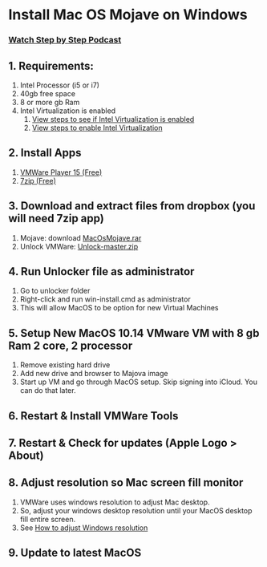 # Install Mac OS Mojave on Windows

### <a href="https://drive.google.com/file/d/1-az3QoNIEDAswRVwv9AuInBhoJZZe2K3/view" target="_blank">Watch Step by Step Podcast</a>

## 1. Requirements:
1. Intel Processor (i5 or i7)
1. 40gb free space
1. 8 or more gb Ram
1. Intel Virtualization is enabled
   1. <a href="http://ioscourse.co/InstallMacOnWindows/settings.html" target="_blank">View steps to see if Intel Virtualization is enabled</a>
   1. <a href="https://www.intel.com/content/www/us/en/support/articles/000007139/server-products.html" target="_blank">View steps to enable Intel Virtualization</a>

   
## 2. Install Apps
1. [VMWare Player 15 (Free)](https://my.vmware.com/en/web/vmware/free#desktop_end_user_computing/vmware_workstation_player/15_0)
1. [7zip (Free)](https://www.7-zip.org/download.html)
    
## 3. Download and extract files from dropbox (you will need 7zip app)
1. Mojave: download [MacOsMojave.rar](https://www.dropbox.com/s/1x4pcbl4tryt98m/MacOSMojave.rar?dl=0) 
1. Unlock VMWare: [Unlock-master.zip](https://github.com/ioscourse/InstallMacOnWindows/blob/master/vmware%20unlocker.zip) 

## 4. Run Unlocker file as administrator
1. Go to unlocker folder
1. Right-click and run win-install.cmd as administrator
1. This will allow MacOS to be option for new Virtual Machines

## 5. Setup New MacOS 10.14 VMware VM with 8 gb Ram 2 core, 2 processor
1. Remove existing hard drive
1. Add new drive and browser to Majova image
1. Start up VM and go through MacOS setup. Skip signing into iCloud. You can do that later.

## 6. Restart & Install VMWare Tools
## 7. Restart & Check for updates (Apple Logo > About)
## 8. Adjust resolution so Mac screen fill monitor
1. VMWare uses windows resolution to adjust Mac desktop. 
1. So, adjust your windows desktop resolution  until your MacOS desktop fill entire screen. 
1. See <a href="https://www.laptopmag.com/articles/change-screen-resolution-in-windows-10" target="_blank">How to adjust Windows resolution</a>
## 9. Update to latest MacOS
